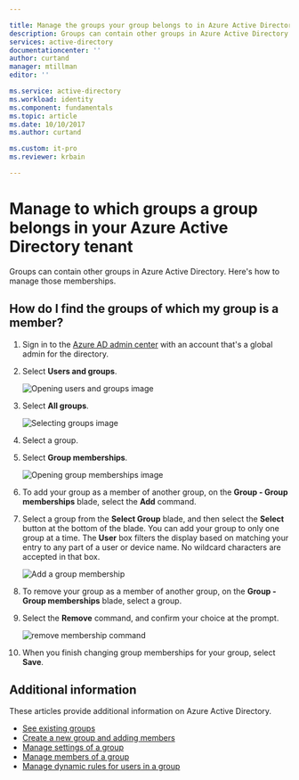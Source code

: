 ```yaml
---

title: Manage the groups your group belongs to in Azure Active Directory | Microsoft Docs
description: Groups can contain other groups in Azure Active Directory. Here's how to manage those memberships.
services: active-directory
documentationcenter: ''
author: curtand
manager: mtillman
editor: ''

ms.service: active-directory
ms.workload: identity
ms.component: fundamentals
ms.topic: article
ms.date: 10/10/2017
ms.author: curtand

ms.custom: it-pro
ms.reviewer: krbain

---
```

# Manage to which groups a group belongs in your Azure Active Directory tenant
Groups can contain other groups in Azure Active Directory. Here's how to manage those memberships.

## How do I find the groups of which my group is a member?
1. Sign in to the [Azure AD admin center](https://aad.portal.azure.com) with an account that's a global admin for the directory.
2. Select **Users and groups**.

   ![Opening users and groups image](./media/active-directory-groups-membership-azure-portal/search-user-management.png)
1. Select **All groups**.

   ![Selecting groups image](./media/active-directory-groups-membership-azure-portal/view-groups-blade.png)
1. Select a group.
2. Select **Group memberships**.

   ![Opening group memberships image](./media/active-directory-groups-membership-azure-portal/group-membership-blade.png)
1. To add your group as a member of another group, on the **Group - Group memberships** blade, select the **Add** command.
2. Select a group from the **Select Group** blade, and then select the **Select** button at the bottom of the blade. You can add your group to only one group at a time. The **User** box filters the display based on matching your entry to any part of a user or device name. No wildcard characters are accepted in that box.

   ![Add a group membership](./media/active-directory-groups-membership-azure-portal/add-group-membership.png)
8. To remove your group as a member of another group, on the **Group - Group memberships** blade, select a group.
9. Select the **Remove** command, and confirm your choice at the prompt.

   ![remove membership command](./media/active-directory-groups-membership-azure-portal/remove-group-membership.png)
10. When you finish changing group memberships for your group, select **Save**.

## Additional information
These articles provide additional information on Azure Active Directory.

* [See existing groups](fundamentals/active-directory-groups-view-azure-portal.md)
* [Create a new group and adding members](active-directory-groups-create-azure-portal.md)
* [Manage settings of a group](fundamentals/active-directory-groups-settings-azure-portal.md)
* [Manage members of a group](active-directory-groups-members-azure-portal.md)
* [Manage dynamic rules for users in a group](active-directory-groups-dynamic-membership-azure-portal.md)
